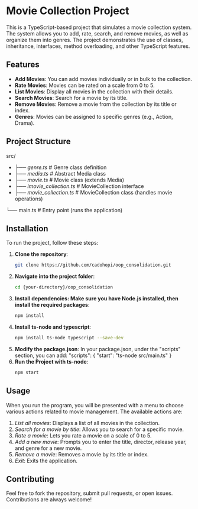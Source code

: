# Movie Collection Project

This is a TypeScript-based project that simulates a movie collection system. The system allows you to add, rate, search, and remove movies, as well as organize them into genres. The project demonstrates the use of classes, inheritance, interfaces, method overloading, and other TypeScript features.

## Features
- **Add Movies**: You can add movies individually or in bulk to the collection.
- **Rate Movies**: Movies can be rated on a scale from 0 to 5.
- **List Movies**: Display all movies in the collection with their details.
- **Search Movies**: Search for a movie by its title.
- **Remove Movies**: Remove a movie from the collection by its title or index.
- **Genres**: Movies can be assigned to specific genres (e.g., Action, Drama).

## Project Structure

src/  
-   *├── genre.ts* # Genre class definition  
-   *├── media.ts* # Abstract Media class  
-   *├── movie.ts* # Movie class (extends Media)  
-   *├── imovie_collection.ts* # MovieCollection interface  
-   *├── movie_collection.ts* # MovieCollection class (handles movie operations)  

└── main.ts # Entry point (runs the application)

## Installation
To run the project, follow these steps:

1. **Clone the repository**:
   ```bash
   git clone https://github.com/cadohopi/oop_consolidation.git

2. **Navigate into the project folder**:
   ```bash
   cd {your-directory}/oop_consolidation

3. **Install dependencies: Make sure you have Node.js installed, then install the required packages**:
   ```bash
   npm install
4. **Install ts-node and typescript**:
   ```bash
   npm install ts-node typescript --save-dev
5. **Modify the package.json**:
   In your package.json, under the "scripts" section, you can add:
    "scripts": {
        "start": "ts-node src/main.ts"
    }
6. **Run the Project with ts-node**:
   ```bash
   npm start

## Usage
When you run the program, you will be presented with a menu to choose various actions related to movie management. The available actions are:

1. *List all movies*: Displays a list of all movies in the collection.
2. *Search for a movie by title*: Allows you to search for a specific movie.
3. *Rate a movie*: Lets you rate a movie on a scale of 0 to 5.
4. *Add a new movie*: Prompts you to enter the title, director, release year, and genre for a new movie.
5. *Remove a movie*: Removes a movie by its title or index.
6. *Exit*: Exits the application.

## Contributing
Feel free to fork the repository, submit pull requests, or open issues. Contributions are always welcome!


